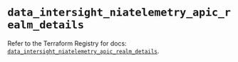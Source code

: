 # `data_intersight_niatelemetry_apic_realm_details`

Refer to the Terraform Registry for docs: [`data_intersight_niatelemetry_apic_realm_details`](https://registry.terraform.io/providers/ciscodevnet/intersight/1.0.71/docs/data-sources/niatelemetry_apic_realm_details).
